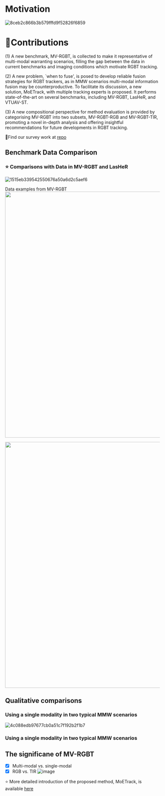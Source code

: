 # Motivation

![8ceb2c866b3b579fffd9f52826f6859](https://github.com/user-attachments/assets/db23fed8-8052-4a77-a32a-cef4b4e9fb3d)

# 🍰Contributions
(1) A new benchmark, MV-RGBT, is collected to make it representative of multi-modal warranting scenarios, filling the gap between the data in current benchmarks and imaging conditions which motivate RGBT tracking.

(2) A new problem, `when to fuse', is posed to develop reliable fusion strategies for RGBT trackers, as in MMW scenarios multi-modal information fusion may be counterproductive. To facilitate its discussion, a new solution, MoETrack, with multiple tracking experts is proposed. It performs state-of-the-art on several benchmarks, including MV-RGBT, LasHeR, and VTUAV-ST.

(3) A new compositional perspective for method evaluation is provided by categorising MV-RGBT into two subsets, MV-RGBT-RGB and MV-RGBT-TIR, promoting a novel in-depth analysis and offering insightful recommendations for future developments in RGBT tracking.

🫵Find our survey work at [repo](https://github.com/Zhangyong-Tang/Survey-for-MultiModal-Visual-Object-Tracking)

## Benchmark Data Comparison
### ⭐ Comparisons with Data in MV-RGBT and LasHeR

![1515eb339542550676a50a6d2c5aef6](https://github.com/user-attachments/assets/eb536543-5f25-4603-8fb0-e020350448f3)

Data examples from MV-RGBT
<img src="ER_Cat_Lawn0.gif" width="800">

<img src="ET_Fish_River02.gif" width="800">

## Qualitative comparisons
### Using a single modality in two typical MMW scenarios
![4c088edb97677cb0a51c7f192b2f1b7](https://github.com/user-attachments/assets/aae24dfa-9cd4-46e7-8251-7882c55cb0af)
### Using a single modality in two typical MMW scenarios

## The significane of MV-RGBT
- [x] Multi-modal vs. single-modal
- [x] RGB vs. TIR
![image](https://github.com/user-attachments/assets/88e8ca09-6505-4f91-9ea6-a1f9832d7089)

⭐ More detailed introduction of the proposed method, MoETrack, is available [here](https://github.com/Zhangyong-Tang/MoETrack)

